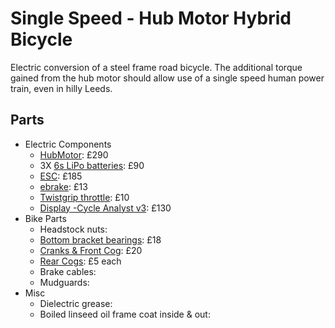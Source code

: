 # Single Speed - Hub Motor Hybrid Bicycle
Electric conversion of a steel frame road bicycle. The additional torque gained from the hub motor should allow use of a single speed human power train, even in hilly Leeds.

## Parts
* Electric Components
  * [HubMotor](http://shop.crystalyte-europe.com/product.php?productid=16447&mode=download&file_id=74): £290
  * 3X [6s LiPo batteries](http://www.hobbyking.co.uk/hobbyking/store/uh_viewItem.asp?idProduct=26675): £90
  * [ESC](http://shop.crystalyte-europe.com/product.php?productid=16529&cat=272&page=1): £185
  * [ebrake](http://shop.crystalyte-europe.com/product.php?productid=16189&cat=262&page=1): £13
  * [Twistgrip throttle](http://shop.crystalyte-europe.com/product.php?productid=16308&cat=260&page=1): £10
  * [Display -Cycle Analyst v3](http://shop.crystalyte-europe.com/product.php?productid=16574&cat=277&page=1): £130
* Bike Parts
  * Headstock nuts:
  * [Bottom bracket bearings](http://www.chainreactioncycles.com/shimano-un55-square-taper-bottom-bracket/rp-prod71369#): £18
  * [Cranks & Front Cog](http://www.ebay.co.uk/itm/Alloy-Fixie-Single-Speed-Chainset-Crank-Chainwheel-Bicycle-Fixie-Road-New-3-32-/371235012044?var=&hash=item566f54bdcc): £20
  * [Rear Cogs](http://shop.crystalyte-europe.com/home.php?cat=276): £5 each
  * Brake cables:
  * Mudguards:
* Misc
  * Dielectric grease:
  * Boiled linseed oil frame coat inside & out:
